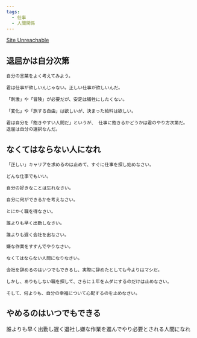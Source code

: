 ```yaml
---
tags:
  - 仕事
  - 人間関係
---
```

[Site Unreachable](https://yuchrszk.blogspot.com/2014/08/blog-post_31.html)

## 退屈かは自分次第

```
自分の言葉をよく考えてみよう。

君は仕事が欲しいんじゃない。正しい仕事が欲しいんだ。

「刺激」や「冒険」が必要だが、安定は犠牲にしたくない。

「変化」や「旅する自由」は欲しいが、決まった給料は欲しい。

君は自分を「飽きやすい人間だ」というが、 仕事に飽きるかどうかは君のやり方次第だ。
退屈は自分の選択なんだ。
```

## なくてはならない人になれ

```
「正しい」キャリアを求めるのは止めて、すぐに仕事を探し始めなさい。

どんな仕事でもいい。

自分の好きなことは忘れなさい。

自分に何ができるかを考えなさい。

とにかく職を得なさい。

誰よりも早く出勤しなさい。

誰よりも遅く会社を出なさい。

嫌な作業をすすんでやりなさい。

なくてはならない人間になりなさい。

会社を辞めるのはいつでもできるし、実際に辞めたとしても今よりはマシだ。

しかし、ありもしない職を探して、さらに１年をムダにするのだけは止めなさい。

そして、何よりも、自分の幸福について心配するのを止めなさい。
```

## やめるのはいつでもできる
誰よりも早く出勤し遅く退社し嫌な作業を進んでやり必要とされる人間になれ
